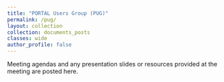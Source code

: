 ```yaml
---
title: "PORTAL Users Group (PUG)"
permalink: /pug/
layout: collection
collection: documents_posts
classes: wide
author_profile: false
---
```


Meeting agendas and any presentation slides or resources provided at the meeting are posted here.
